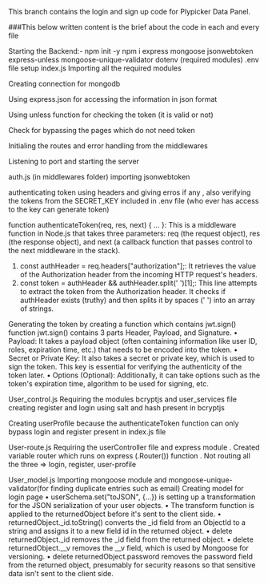 This branch contains the login and sign up code for Plypicker Data Panel.

###This below written content is the brief about the code in each and every file


Starting the Backend:-
npm init -y
npm i express mongoose jsonwebtoken express-unless mongoose-unique-validator dotenv
(required modules)
.env file setup 
index.js
Importing all the required modules
 

Creating connection for mongodb
 
Using express.json for accessing the information in json format
  

Using unless function for checking the token (it is valid or not)
 
Check for bypassing the pages which do not need token
 
Initialing the routes and error handling from the middlewares
 
Listening to port and starting the server
 

auth.js (in middlewares folder)
importing jsonwebtoken
  



authenticating token using headers and giving erros if any , also verifying the tokens from the SECRET_KEY included in .env file (who ever has access to the key can generate token)
 
function authenticateToken(req, res, next) { ... }: This is a middleware function in Node.js that takes three parameters: req (the request object), res (the response object), and next (a callback function that passes control to the next middleware in the stack).
1.	const authHeader = req.headers["authorization"];: It retrieves the value of the Authorization header from the incoming HTTP request's headers.
2.	const token = authHeader && authHeader.split(' ')[1];: This line attempts to extract the token from the Authorization header. It checks if authHeader exists (truthy) and then splits it by spaces (' ') into an array of strings.
   
Generating the token by creating a function which contains jwt.sign() function
jwt.sign() contains 3 parts Header, Payload, and Signature.
•	Payload: It takes a payload object (often containing information like user ID, roles, expiration time, etc.) that needs to be encoded into the token.
•	Secret or Private Key: It also takes a secret or private key, which is used to sign the token. This key is essential for verifying the authenticity of the token later.
•	Options (Optional): Additionally, it can take options such as the token's expiration time, algorithm to be used for signing, etc.
 
User_control.js
Requiring the modules bcryptjs and user_services file
creating register and login using salt and hash present in bcryptjs 
 
Creating userProfile because the  authenticateToken function can only bypass login and register present in index.js file 
 
User-route.js
Requiring the userController file and express module .
Created variable router which runs on express (.Router()) function .
Not routing all the three => login, register, user-profile 
  
User_model.js
Importing mongoose module and mongoose-unique-validator(for finding duplicate entries such as email)
Creating model for login page 
•	userSchema.set("toJSON", {...}) is setting up a transformation for the JSON serialization of your user objects.
•	The transform function is applied to the returnedObject before it's sent to the client side.
•	returnedObject._id.toString() converts the _id field from an ObjectId to a string and assigns it to a new field id in the returned object.
•	delete returnedObject._id removes the _id field from the returned object.
•	delete returnedObject.__v removes the __v field, which is used by Mongoose for versioning.
•	delete returnedObject.password removes the password field from the returned object, presumably for security reasons so that sensitive data isn't sent to the client side.
 

